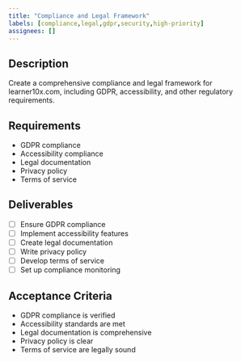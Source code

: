 ```yaml
---
title: "Compliance and Legal Framework"
labels: [compliance,legal,gdpr,security,high-priority]
assignees: []
---
```



## Description
Create a comprehensive compliance and legal framework for learner10x.com, including GDPR, accessibility, and other regulatory requirements.

## Requirements
- GDPR compliance
- Accessibility compliance
- Legal documentation
- Privacy policy
- Terms of service

## Deliverables
- [ ] Ensure GDPR compliance
- [ ] Implement accessibility features
- [ ] Create legal documentation
- [ ] Write privacy policy
- [ ] Develop terms of service
- [ ] Set up compliance monitoring

## Acceptance Criteria
- GDPR compliance is verified
- Accessibility standards are met
- Legal documentation is comprehensive
- Privacy policy is clear
- Terms of service are legally sound

